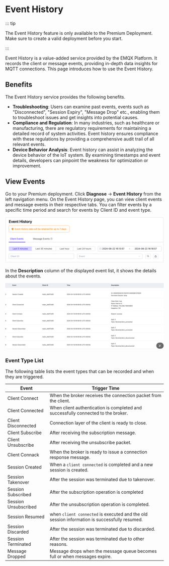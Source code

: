 # Event History

::: tip

The Event History feature is only available to the Premium Deployment. Make sure to create a valid deployment before you start.

:::

Event History is a value-added service provided by the EMQX Platform. It records the client or message events, providing in-depth data insights for MQTT connections. This page introduces how to use the Event History.

## Benefits

The Event History service provides the following benefits.

- **Troubleshooting**: Users can examine past events, events such as "Disconnected", "Session Expiry", "Message Drop" etc., enabling them to troubleshoot issues and get insights into potential causes.
- **Compliance and Regulation**: In many industries, such as healthcare or manufacturing, there are regulatory requirements for maintaining a detailed record of system activities. Event history ensures compliance with these regulations by providing a comprehensive audit trail of all relevant events.
- **Device Behavior Analysis**: Event history can assist in analyzing the device behavior of the IoT system. By examining timestamps and event details, developers can pinpoint the weakness for optimization or improvement.

## View Events

Go to your Premium deployment. Click **Diagnose** -> **Event History** from the left navigation menu. On the Event History page, you can view client events and message events in their respective tabs. You can filter events by a specific time period and search for events by Client ID and event type.

<img src="./_assets/view_event.png" alt="view_event" style="zoom:67%;" /> 

In the **Description** column of the displayed event list, it shows the details about the events.

![view_event_list](./_assets/view_event_list.jpg)

### Event Type List

The following table lists the event types that can be recorded and when they are triggered.

| **Event**            | **Trigger Time**                                             |
| -------------------- | ------------------------------------------------------------ |
| Client Connect       | When the broker receives the connection packet from the client. |
| Client Connected     | When client authentication is completed and successfully connected to the broker. |
| Client Disconnected  | Connection layer of the client is ready to close.            |
| Client Subscribe     | After receiving the subscription message.                    |
| Client Unsubscribe   | After receiving the unsubscribe packet.                      |
| Client Connack       | When the broker is ready to issue a connection response message. |
| Session Created      | When a `client connected` is completed and a new session is created. |
| Session Takenover    | After the session was terminated due to takenover.           |
| Session Subscribed   | After the subscription operation is completed                |
| Session Unsubscribed | After the unsubscription operation is completed.             |
| Session Resumed      | when `client connected` is executed and the old session information is successfully resumed. |
| Session Discarded    | After the session was terminated due to discarded.           |
| Session Terminated   | After the session was terminated due to other reasons.       |
| Message Dropped      | Message drops when the message queue becomes full or when messages expire. |

